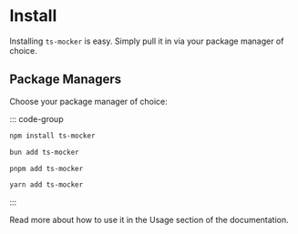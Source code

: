 # Install

Installing `ts-mocker` is easy. Simply pull it in via your package manager of choice.

## Package Managers

Choose your package manager of choice:

::: code-group

```sh [npm]
npm install ts-mocker
```

```sh [bun]
bun add ts-mocker
```

```sh [pnpm]
pnpm add ts-mocker
```

```sh [yarn]
yarn add ts-mocker
```

:::

Read more about how to use it in the Usage section of the documentation.
